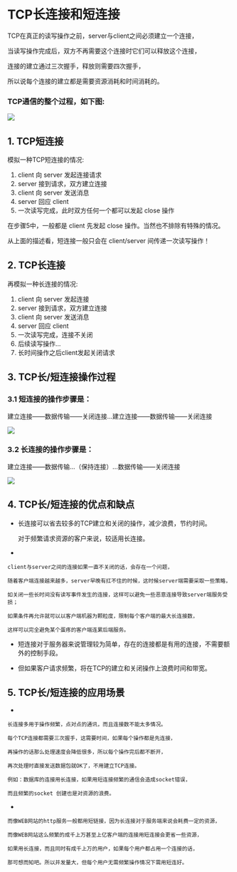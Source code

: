 # TCP长连接和短连接

TCP在真正的读写操作之前，server与client之间必须建立一个连接，

当读写操作完成后，双方不再需要这个连接时它们可以释放这个连接，

连接的建立通过三次握手，释放则需要四次握手，

所以说每个连接的建立都是需要资源消耗和时间消耗的。

### TCP通信的整个过程，如下图:

![](https://cdn.itprojects.cn/iotimg/ma2vh.png)

## 1. TCP短连接

模拟一种TCP短连接的情况:

1. client 向 server 发起连接请求
1. server 接到请求，双方建立连接
1. client 向 server 发送消息
1. server 回应 client
1. 一次读写完成，此时双方任何一个都可以发起 close 操作

在步骤5中，一般都是 client 先发起 close 操作。当然也不排除有特殊的情况。

从上面的描述看，短连接一般只会在 client/server 间传递一次读写操作！

## 2. TCP长连接

再模拟一种长连接的情况:

1. client 向 server 发起连接
1. server 接到请求，双方建立连接
1. client 向 server 发送消息
1. server 回应 client
1. 一次读写完成，连接不关闭
1. 后续读写操作...
1. 长时间操作之后client发起关闭请求


## 3. TCP长/短连接操作过程

### 3.1 短连接的操作步骤是：

建立连接——数据传输——关闭连接...建立连接——数据传输——关闭连接

![](https://cdn.itprojects.cn/iotimg/8sx0f.png)

### 3.2 长连接的操作步骤是：

建立连接——数据传输...（保持连接）...数据传输——关闭连接

![](https://cdn.itprojects.cn/iotimg/lnesb.png)


## 4. TCP长/短连接的优点和缺点

* 
	长连接可以省去较多的TCP建立和关闭的操作，减少浪费，节约时间。

	对于频繁请求资源的客户来说，较适用长连接。


* 
	
	client与server之间的连接如果一直不关闭的话，会存在一个问题，
	
	随着客户端连接越来越多，server早晚有扛不住的时候，这时候server端需要采取一些策略，
	
	如关闭一些长时间没有读写事件发生的连接，这样可以避免一些恶意连接导致server端服务受损；
	
	如果条件再允许就可以以客户端机器为颗粒度，限制每个客户端的最大长连接数，
	
	这样可以完全避免某个蛋疼的客户端连累后端服务。



* 
	短连接对于服务器来说管理较为简单，存在的连接都是有用的连接，不需要额外的控制手段。



* 
	但如果客户请求频繁，将在TCP的建立和关闭操作上浪费时间和带宽。


## 5. TCP长/短连接的应用场景

* 
	
	长连接多用于操作频繁，点对点的通讯，而且连接数不能太多情况。
	
	每个TCP连接都需要三次握手，这需要时间，如果每个操作都是先连接，
	
	再操作的话那么处理速度会降低很多，所以每个操作完后都不断开，
	
	再次处理时直接发送数据包就OK了，不用建立TCP连接。
	
	例如：数据库的连接用长连接，如果用短连接频繁的通信会造成socket错误，
	
	而且频繁的socket 创建也是对资源的浪费。

* 
	
	而像WEB网站的http服务一般都用短链接，因为长连接对于服务端来说会耗费一定的资源，
	
	而像WEB网站这么频繁的成千上万甚至上亿客户端的连接用短连接会更省一些资源，
	
	如果用长连接，而且同时有成千上万的用户，如果每个用户都占用一个连接的话，
	
	那可想而知吧。所以并发量大，但每个用户无需频繁操作情况下需用短连好。
